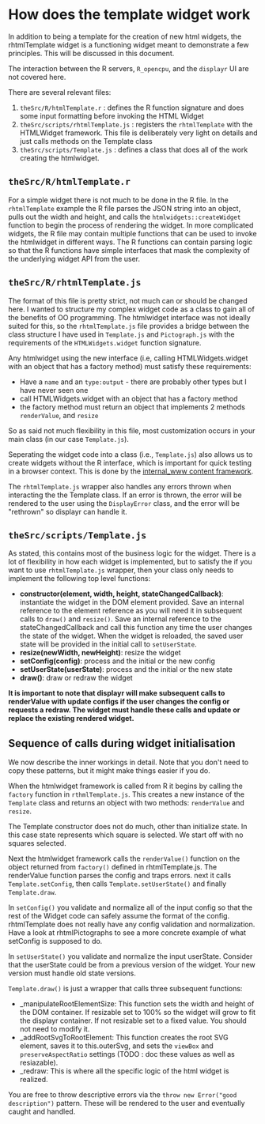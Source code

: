 
# How does the template widget work

In addition to being a template for the creation of new html widgets, the rhtmlTemplate widget is a functioning widget meant to demonstrate a few principles. This will be discussed in this document.

The interaction between the R servers, `R_opencpu`, and the `displayr` UI are not covered here.

There are several relevant files:

1. `theSrc/R/htmlTemplate.r` : defines the R function signature and does some input formatting before invoking the HTML Widget
1. `theSrc/scripts/rhtmlTemplate.js` : registers the `rhtmlTemplate` with the HTMLWidget framework. This file is deliberately very light on details and just calls methods on the Template class
1. `theSrc/scripts/Template.js` : defines a class that does all of the work creating the htmlwidget.

## `theSrc/R/htmlTemplate.r`

For a simple widget there is not much to be done in the R file. In the `rhtmlTemplate` example the R file parses the JSON string into an object, pulls out the width and height, and calls the `htmlwidgets::createWidget` function to begin the process of rendering the widget. In more complicated widgets, the R file may contain multiple functions that can be used to invoke the htmlwidget in different ways. The R functions can contain parsing logic so that the R functions have simple interfaces that mask the complexity of the underlying widget API from the user.

## `theSrc/R/rhtmlTemplate.js`

The format of this file is pretty strict, not much can or should be changed here. I wanted to structure my complex widget code as a class to gain all of the benefits of OO programming. The htmlwidget interface was not ideally suited for this, so the `rhtmlTemplate.js` file provides a bridge between the class structure I have used in `Template.js` and `Pictograph.js` with the requirements of the `HTMLWidgets.widget` function signature.

Any htmlwidget using the new interface (i.e, calling HTMLWidgets.widget with an object that has a factory method) must satisfy these requirements:

* Have a `name` and an `type:output` - there are probably other types but I have never seen one
* call HTMLWidgets.widget with an object that has a factory method
* the factory method must return an object that implements 2 methods `renderValue`, and `resize`

So as said not much flexibility in this file, most customization occurs in your main class (in our case `Template.js`).

Seperating the widget code into a class (i.e., `Template.js`) also allows us to create widgets without the R interface, which is important for quick testing in a browser context. This is done by the [internal_www content framework](/docs/visual_regression_testing_and_the_internal_www_server.md).

The `rhtmlTemplate.js` wrapper also handles any errors thrown when interacting the the Template class. If an error is thrown, the error will be rendered to the user using the `DisplayError` class, and the error will be "rethrown" so displayr can handle it.

## `theSrc/scripts/Template.js`

As stated, this contains most of the business logic for the widget. There is a lot of flexibility in how each widget is implemented, but to satisfy the if you want to use `rhtmlTemplate.js` wrapper, then your class only needs to implement the following top level functions:

* **constructor(element, width, height, stateChangedCallback)**: instantiate the widget in the DOM element provided. Save an internal reference to the element reference as you will need it in subsequent calls to `draw()` and `resize()`. Save an internal reference to the stateChangedCallback and call this function any time the user changes the state of the widget. When the widget is reloaded, the saved user state will be provided in the initial call to `setUserState`.
* **resize(newWidth, newHeight)**: resize the widget
* **setConfig(config)**: process and the initial or the new config
* **setUserState(userState)**: process and the initial or the new state
* **draw()**: draw or redraw the widget 

**It is important to note that displayr will make subsequent calls to renderValue with update configs if the user changes the config or requests a redraw. The widget must handle these calls and update or replace the existing rendered widget.**

## Sequence of calls during widget initialisation

We now describe the inner workings in detail. Note that you don't need to copy these patterns, but it might make things easier if you do.

When the htmlwidget framework is called from R it begins by calling the `factory` function in `rthmlTemplate.js`. This creates a new instance of the `Template` class and returns an object with two methods: `renderValue` and `resize`. 

The Template constructor does not do much, other than initialize state. In this case state represents which square is selected. We start off with no squares selected.

Next the htmlwidget framework calls the `renderValue()` function on the object returned from `factory()` defined in rhtmlTemplate.js. The renderValue function parses the config and traps errors. next it calls `Template.setConfig`, then calls `Template.setUserState()` and finally `Template.draw`.

In `setConfig()` you validate and normalize all of the input config so that the rest of the Widget code can safely assume the format of the config. rhtmlTemplate does not really have any config validation and normalization. Have a look at rhtmlPictographs to see a more concrete example of what setConfig is supposed to do.

In `setUserState()` you validate and normalize the input userState. Consider that the userState could be from a previous version of the widget. Your new version must handle old state versions.

`Template.draw()` is just a wrapper that calls three subsequent functions:
* _manipulateRootElementSize: This function sets the width and height of the DOM container. If resizable set to 100% so the widget will grow to fit the displayr container. If not resizable set to a fixed value. You should not need to modify it.
* _addRootSvgToRootElement: This function creates the root SVG element, saves it to this.outerSvg, and sets the `viewBox` and `preserveAspectRatio` settings (TODO : doc these values as well as resiazable).
* _redraw: This is where all the specific logic of the html widget is realized.

You are free to throw descriptive errors via the `throw new Error("good description")` pattern. These will be rendered to the user and eventually caught and handled.
